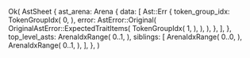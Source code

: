 Ok(
    AstSheet {
        ast_arena: Arena {
            data: [
                Ast::Err {
                    token_group_idx: TokenGroupIdx(
                        0,
                    ),
                    error: AstError::Original(
                        OriginalAstError::ExpectedTraitItems(
                            TokenGroupIdx(
                                1,
                            ),
                        ),
                    ),
                },
            ],
        },
        top_level_asts: ArenaIdxRange(
            0..1,
        ),
        siblings: [
            ArenaIdxRange(
                0..0,
            ),
            ArenaIdxRange(
                0..1,
            ),
        ],
    },
)